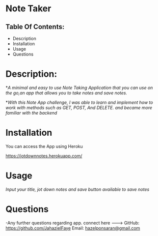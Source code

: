 # Note Taker 

## Table Of Contents:

* Description
* Installation
* Usage
* Questions

# Description:
**A minimal and easy to use Note Taking Application that you can use on the go,an app that allows you to take notes and save notes.*

**With this Note App challenge, I was able to learn and implement how to work with methods such as GET, POST, And DELETE. and became more familiar with the backend*

# Installation
You can access the App using Heroku

https://jotdownnotes.herokuapp.com/

# Usage
 
*Input your title, jot down notes and save button available to save notes*

# Questions

-Any further questions regarding app. 
connect here --->
GitHub: https://github.com/JahazielFaye
Email: hazelponsaran@gmail.com

